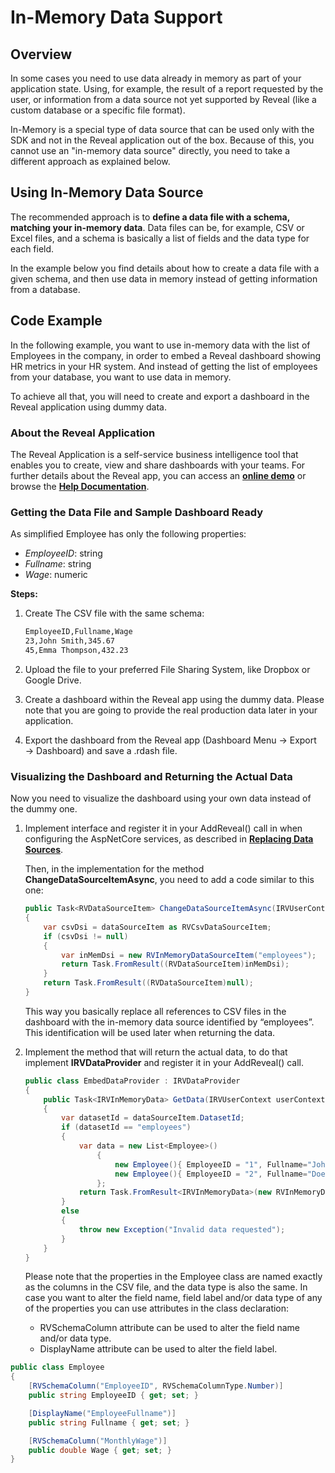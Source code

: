 # In-Memory Data Support

## Overview

In some cases you need to use data already in memory as part of your
application state. Using, for example, the result of a report requested
by the user, or information from a data source not yet supported by
Reveal (like a custom database or a specific file format).

In-Memory is a special type of data source that can be used only with
the SDK and not in the Reveal application out of the box. Because of
this, you cannot use an "in-memory data source" directly, you need to
take a different approach as explained below.

## Using In-Memory Data Source

The recommended approach is to **define a data file with a schema,
matching your in-memory data**. Data files can be, for example, CSV or
Excel files, and a schema is basically a list of fields and the data
type for each field.

In the example below you find details about how to create a data file
with a given schema, and then use data in memory instead of getting
information from a database.

## Code Example

In the following example, you want to use in-memory data with the list
of Employees in the company, in order to embed a Reveal dashboard showing HR
metrics in your HR system. And instead of getting the list of employees
from your database, you want to use data in memory.

To achieve all that, you will need to create and export a dashboard in the Reveal application using dummy data.

### About the Reveal Application
The Reveal Application is a self-service business intelligence tool that enables you to create, view and share dashboards with your teams. For further details about the Reveal app, you can access an [**online demo**](https://app.revealbi.io/) or browse the [**Help Documentation**](https://www.revealbi.io/help/).

### Getting the Data File and Sample Dashboard Ready

As simplified Employee has only the following properties:

  - *EmployeeID*: string
  - *Fullname*: string
  - *Wage*: numeric

**Steps:**

1.  Create The CSV file with the same schema:

    ``` xml
    EmployeeID,Fullname,Wage
    23,John Smith,345.67
    45,Emma Thompson,432.23
    ```

2.  Upload the file to your preferred File Sharing System, like Dropbox
    or Google Drive.

3.  Create a dashboard within the Reveal app using the dummy data. Please note that you are
    going to provide the real production data later in your application.

4.  Export the dashboard from the Reveal app (Dashboard Menu → Export → Dashboard) and save a .rdash file.

### Visualizing the Dashboard and Returning the Actual Data

Now you need to visualize the dashboard using your own data instead of the dummy one.

1.  Implement
     interface and register it in your AddReveal() call in when configuring the AspNetCore services,
     as described in [**Replacing Data Sources**](replacing-data-sources/replacing-data-sources-mssql.md).

    Then, in the implementation for the method
    **ChangeDataSourceItemAsync**, you need to add a code similar to this one:

    ``` csharp
    public Task<RVDataSourceItem> ChangeDataSourceItemAsync(IRVUserContext userContext, string dashboardId, RVDataSourceItem dataSourceItem)
    {
        var csvDsi = dataSourceItem as RVCsvDataSourceItem;
        if (csvDsi != null)
        {
            var inMemDsi = new RVInMemoryDataSourceItem("employees");
            return Task.FromResult((RVDataSourceItem)inMemDsi);
        }
        return Task.FromResult((RVDataSourceItem)null);
    }
    ```

    This way you basically replace all references to CSV files in the dashboard with the in-memory data source identified by “employees”. This identification will be used later when returning the data.

2.  Implement the method that will return the actual data, to do that implement
    __IRVDataProvider__ and register it in your AddReveal() call.

    ``` csharp
    public class EmbedDataProvider : IRVDataProvider
    {
        public Task<IRVInMemoryData> GetData(IRVUserContext userContext, RVInMemoryDataSourceItem dataSourceItem)
        {
            var datasetId = dataSourceItem.DatasetId;
            if (datasetId == "employees")
            {
                var data = new List<Employee>()
                    {
                        new Employee(){ EmployeeID = "1", Fullname="John Doe", Wage = 80325.61 },
                        new Employee(){ EmployeeID = "2", Fullname="Doe John", Wage = 10325.61 },
                    };
                return Task.FromResult<IRVInMemoryData>(new RVInMemoryData<Employee>(data));
            }
            else
            {
                throw new Exception("Invalid data requested");
            }
        }
    }
    ```

    Please note that the properties in the Employee class are named exactly as the columns in the CSV file, and the data type is also the same. In case you want to alter the field name, field label and/or data type of any of the properties you can use attributes in the class declaration:

      - RVSchemaColumn attribute can be used to alter the field name and/or data type.
      - DisplayName attribute can be used to alter the field label.

<!-- end list -->

``` csharp
public class Employee
{
    [RVSchemaColumn("EmployeeID", RVSchemaColumnType.Number)]
    public string EmployeeID { get; set; }

    [DisplayName("EmployeeFullname")]
    public string Fullname { get; set; }

    [RVSchemaColumn("MonthlyWage")]
    public double Wage { get; set; }
}
```